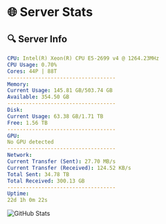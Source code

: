 # 🌐 Server Stats
## 🔍 Server Info
```yaml
CPU: Intel(R) Xeon(R) CPU E5-2699 v4 @ 1264.23MHz
CPU Usage: 0.70%
Cores: 44P | 88T
-----------------------------------
Memory:
Current Usage: 145.81 GB/503.74 GB
Available: 354.50 GB
-----------------------------------
Disk:
Current Usage: 63.38 GB/1.71 TB
Free: 1.56 TB
-----------------------------------
GPU:
No GPU detected
-----------------------------------
Network:
Current Transfer (Sent): 27.70 MB/s
Current Transfer (Received): 124.52 KB/s
Total Sent: 34.78 TB
Total Received: 300.13 GB
-----------------------------------
Uptime:
22d 1h 0m 22s
```
![GitHub Stats](https://img.shields.io/badge/Updated-2025-03-29_22:23:11-blue)